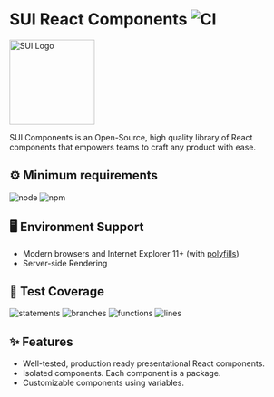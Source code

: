 # SUI React Components ![CI](https://github.com/SUI-Components/sui-components/workflows/CI/badge.svg)

<img src="https://avatars2.githubusercontent.com/u/13288987?s=200&v=4" alt="SUI Logo" width="150">

SUI Components is an Open-Source, high quality library of React components that empowers teams to craft any product with ease.

## ⚙️ Minimum requirements
![node](https://shields.io/badge/node-v16+-lightgray?logo=nodedotjs&logoWidth=20&style=for-the-badge)
![npm](https://shields.io/badge/npm-v7+-lightgrey?logo=npm&logoWidth=20&style=for-the-badge)

## 🖥 Environment Support

- Modern browsers and Internet Explorer 11+ (with [polyfills](https://github.com/SUI-Components/sui/tree/master/packages/sui-polyfills))
- Server-side Rendering

## 🧪 Test Coverage

![statements](https://shields.io/badge/statements-60.75%25-red)
![branches](https://shields.io/badge/branches-41.18%25-550000)
![functions](https://shields.io/badge/functions-43.38%25-550000)
![lines](https://shields.io/badge/lines-62.58%25-red)

## ✨ Features

- Well-tested, production ready presentational React components.
- Isolated components. Each component is a package.
- Customizable components using variables.
